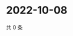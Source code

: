 # 2022-10-08

共 0 条

<!-- BEGIN WEIBO -->
<!-- 最后更新时间 Sat Oct 08 2022 18:20:19 GMT+0800 (China Standard Time) -->

<!-- END WEIBO -->
